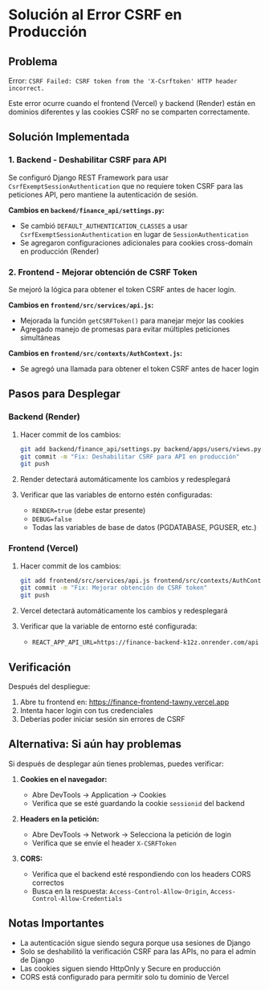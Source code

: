 # Solución al Error CSRF en Producción

## Problema
Error: `CSRF Failed: CSRF token from the 'X-Csrftoken' HTTP header incorrect.`

Este error ocurre cuando el frontend (Vercel) y backend (Render) están en dominios diferentes y las cookies CSRF no se comparten correctamente.

## Solución Implementada

### 1. Backend - Deshabilitar CSRF para API
Se configuró Django REST Framework para usar `CsrfExemptSessionAuthentication` que no requiere token CSRF para las peticiones API, pero mantiene la autenticación de sesión.

**Cambios en `backend/finance_api/settings.py`:**
- Se cambió `DEFAULT_AUTHENTICATION_CLASSES` a usar `CsrfExemptSessionAuthentication` en lugar de `SessionAuthentication`
- Se agregaron configuraciones adicionales para cookies cross-domain en producción (Render)

### 2. Frontend - Mejorar obtención de CSRF Token
Se mejoró la lógica para obtener el token CSRF antes de hacer login.

**Cambios en `frontend/src/services/api.js`:**
- Mejorada la función `getCSRFToken()` para manejar mejor las cookies
- Agregado manejo de promesas para evitar múltiples peticiones simultáneas

**Cambios en `frontend/src/contexts/AuthContext.js`:**
- Se agregó una llamada para obtener el token CSRF antes de hacer login

## Pasos para Desplegar

### Backend (Render)
1. Hacer commit de los cambios:
   ```bash
   git add backend/finance_api/settings.py backend/apps/users/views.py
   git commit -m "Fix: Deshabilitar CSRF para API en producción"
   git push
   ```

2. Render detectará automáticamente los cambios y redesplegará

3. Verificar que las variables de entorno estén configuradas:
   - `RENDER=true` (debe estar presente)
   - `DEBUG=false`
   - Todas las variables de base de datos (PGDATABASE, PGUSER, etc.)

### Frontend (Vercel)
1. Hacer commit de los cambios:
   ```bash
   git add frontend/src/services/api.js frontend/src/contexts/AuthContext.js
   git commit -m "Fix: Mejorar obtención de CSRF token"
   git push
   ```

2. Vercel detectará automáticamente los cambios y redesplegará

3. Verificar que la variable de entorno esté configurada:
   - `REACT_APP_API_URL=https://finance-backend-k12z.onrender.com/api`

## Verificación

Después del despliegue:

1. Abre tu frontend en: https://finance-frontend-tawny.vercel.app
2. Intenta hacer login con tus credenciales
3. Deberías poder iniciar sesión sin errores de CSRF

## Alternativa: Si aún hay problemas

Si después de desplegar aún tienes problemas, puedes verificar:

1. **Cookies en el navegador:**
   - Abre DevTools → Application → Cookies
   - Verifica que se esté guardando la cookie `sessionid` del backend

2. **Headers en la petición:**
   - Abre DevTools → Network → Selecciona la petición de login
   - Verifica que se envíe el header `X-CSRFToken`

3. **CORS:**
   - Verifica que el backend esté respondiendo con los headers CORS correctos
   - Busca en la respuesta: `Access-Control-Allow-Origin`, `Access-Control-Allow-Credentials`

## Notas Importantes

- La autenticación sigue siendo segura porque usa sesiones de Django
- Solo se deshabilitó la verificación CSRF para las APIs, no para el admin de Django
- Las cookies siguen siendo HttpOnly y Secure en producción
- CORS está configurado para permitir solo tu dominio de Vercel

